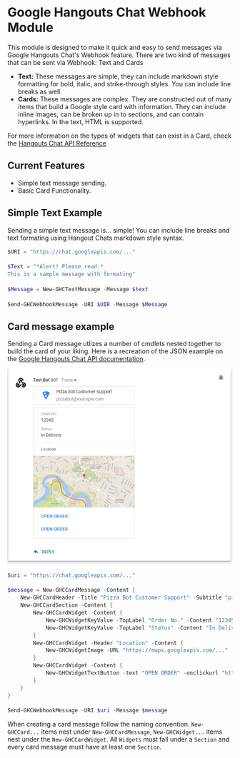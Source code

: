 # Google Hangouts Chat Webhook Module

This module is designed to make it quick and easy to send messages via Google Hangouts Chat's Webhook feature. There are two kind of messages that can be sent via Webhook: Text and Cards

* **Text:** These messages are simple, they can include markdown style formatting for bold, italic, and strike-through styles. You can include line breaks as well.
* **Cards:** These messages are complex. They are constructed out of many items that build a Google style card with information. They can include inline images, can be broken up in to sections, and can contain hyperlinks. In the text, HTML is supported.

For more information on the types of widgets that can exist in a Card, check the [Hangouts Chat API Reference](https://developers.google.com/hangouts/chat/reference/message-formats/cards)

## Current Features
* Simple text message sending.
* Basic Card Functionality.

## Simple Text Example
Sending a simple text message is... simple! You can include line breaks and text formating using Hangout Chats markdown style syntax.

```powershell
$URI = "https://chat.googleapis.com/..."

$Text = "*Alert! Please read.*
This is a sample message with formating"

$Message = New-GHCTextMessage -Message $text

Send-GHCWebhookMessage -URI $UIR -Message $Message

```

## Card message example
Sending a Card message utlizes a number of cmdlets nested together to build the card of your liking. Here is a recreation of the JSON example on the [Google Hangouts Chat API documentation](https://developers.google.com/hangouts/chat/reference/message-formats/cards#full_example_pizza_bot).

![](/img/screenshot.png)

```powershell
$uri = "https://chat.googleapis.com/..."

$message = New-GHCCardMessage -Content {
    New-GHCCardHeader -Title "Pizza Bot Customer Support" -Subtitle "pizzabot@example.com" -ImageURL "https://goo.gl/aeDtrS" -ImageStyle avatar
    New-GHCCardSection -Content {
        New-GHCCardWidget -Content {
            New-GHCWidgetKeyValue -TopLabel "Order No." -Content "12345"
            New-GHCWidgetKeyValue -TopLabel "Status" -Content "In Delivery"
        }
        New-GHCCardWidget -Header "Location" -Content {
            New-GHCWidgetImage -URL "https://maps.googleapis.com/..."
        }
        New-GHCCardWidget -Content {
            New-GHCWidgetTextButton -text "OPEN ORDER" -onclickurl "https://example.com/orders/..."
        }
    }
}

Send-GHCWebhookMessage -URI $uri -Message $message
```
When creating a card message follow the naming convention. `New-GHCCard...` items nest under `New-GHCCardMessage`, `New-GHCWidget...` items nest under the `New-GHCCardWidget`. All `Widgets` must fall under a `Section` and every card message must have at least one `Section`.
